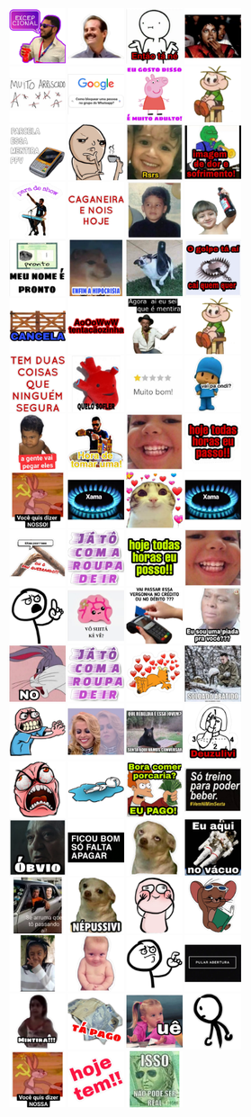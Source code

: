 <img src='./figurinhas/83cb290a-5f43-4213-8242-6d8edc0e7b43.webp.png' width='100px' height='100px'> <img src='./figurinhas/624af50c-2b61-4b30-a283-bff8cdda1bee.webp.png' width='100px' height='100px'>
<img src='./figurinhas/57d90308-250c-455d-9c4f-c2f4e355be5b.webp.png' width='100px' height='100px'>
<img src='./figurinhas/8c98e3c5-0a3d-4243-a203-7ae13faca71e.webp.png' width='100px' height='100px'>
<img src='./figurinhas/4b2ee9b0-5abb-4cb0-9c88-58b2de473865.jpg.webp.png' width='100px' height='100px'>
<img src='./figurinhas/0ab4553b-c4f8-4c14-ad29-b9b69c282842.webp.png' width='100px' height='100px'>
<img src='./figurinhas/70bfe885-9c33-4537-9dd0-417e32c9e722.jpg.webp.png' width='100px' height='100px'>
<img src='./figurinhas/29dc9dd0-52ff-4780-ab14-3568168416ab.webp.png' width='100px' height='100px'>
<img src='./figurinhas/5776eb02-d9aa-4b6e-9657-092d537a9b95.jpg.webp.png' width='100px' height='100px'>
<img src='./figurinhas/66b12e26-3096-467e-b5be-72d3b2b4a764.webp.png' width='100px' height='100px'>
<img src='./figurinhas/89b1b3e7-38dc-47f6-a423-2701a9f5c86b.webp.png' width='100px' height='100px'>
<img src='./figurinhas/b201a242-b3f9-469a-8d09-395c4f727a1d.webp.png' width='100px' height='100px'>
<img src='./figurinhas/da54d342-f009-40f5-88e1-7818c835a56e.webp.png' width='100px' height='100px'>
<img src='./figurinhas/33fcce01-9b9c-4231-87fc-1af35048cea0.webp.png' width='100px' height='100px'>
<img src='./figurinhas/49471ab0-c41d-480e-8882-e10dc2a78d5d.webp.png' width='100px' height='100px'>
<img src='./figurinhas/333b156b-5300-49cf-8685-4d6af7b9e656.jpg.webp.png' width='100px' height='100px'>
<img src='./figurinhas/6b75342e-1821-4ce2-8117-a54a022079ae.webp.png' width='100px' height='100px'>
<img src='./figurinhas/d8903a15-6f5b-4c24-807d-d99ae98615e7.webp.png' width='100px' height='100px'>
<img src='./figurinhas/5248de62-4a6a-4541-9a06-403867c7d2ce.jpg.webp.png' width='100px' height='100px'>
<img src='./figurinhas/c67588e6-cb5f-434a-ad16-41c7bd251000.webp.png' width='100px' height='100px'>
<img src='./figurinhas/29c0ed7a-9636-41f5-9a2e-90b0efe683f3.jpg.webp.png' width='100px' height='100px'>
<img src='./figurinhas/c301cf3e-ed17-4754-a0ed-d1470f1ec5e6.webp.png' width='100px' height='100px'>
<img src='./figurinhas/d51d9a5c-ad2d-440b-ad77-470f0a04c0a0.webp.png' width='100px' height='100px'>
<img src='./figurinhas/424b848f-d6b1-4a2a-a545-088932e5904f.jpg.webp.png' width='100px' height='100px'>
<img src='./figurinhas/651ab623-3037-4c21-bc7d-86dcbfeb60f0.webp.png' width='100px' height='100px'>
<img src='./figurinhas/6a7a0575-6590-436f-8305-9cd8af176ac5.jpg.webp.png' width='100px' height='100px'>
<img src='./figurinhas/4a7b7f5a-d19a-4f23-9f41-31e401e41ee0.jpg.webp.png' width='100px' height='100px'>
<img src='./figurinhas/c89eb88f-5be4-4db8-a1c3-492658633411.jpg.webp.png' width='100px' height='100px'>
<img src='./figurinhas/4f0c6b07-534c-495a-99f4-31085c7ff48c.webp.png' width='100px' height='100px'>
<img src='./figurinhas/4792fe66-da53-4576-8a3f-786ddc9de67c.webp.png' width='100px' height='100px'>
<img src='./figurinhas/742c616f-b20c-4900-a2d4-ddc46aa29ac0.webp.png' width='100px' height='100px'>
<img src='./figurinhas/3b629b08-fadd-4c16-8578-286efa327300.webp.png' width='100px' height='100px'>
<img src='./figurinhas/94ef5cfe-eb6f-4fe3-ac4a-799232608c15.webp.png' width='100px' height='100px'>
<img src='./figurinhas/8cf5fb82-0016-4562-9cb6-807658c22fdf.jpg.webp.png' width='100px' height='100px'>
<img src='./figurinhas/2720b1f9-8216-4597-a935-f832acd57c7c.webp.png' width='100px' height='100px'>
<img src='./figurinhas/22aa5b39-6aea-43fd-a68b-ee469a006ee8.webp.png' width='100px' height='100px'>
<img src='./figurinhas/5537b9ae-978a-45d4-817c-9f0f06577e67.webp.png' width='100px' height='100px'>
<img src='./figurinhas/a68f1f6b-d0d9-4406-9e3d-28bd7af118ca.webp.png' width='100px' height='100px'>
<img src='./figurinhas/1d6c7ba2-ccf3-4328-a26e-3b5db2c9bfc1.webp.png' width='100px' height='100px'>
<img src='./figurinhas/0d2f40ce-8d8b-4d71-944b-ad123bfe71f9.webp.png' width='100px' height='100px'>
<img src='./figurinhas/a0067849-4562-4458-aab5-179a9b09c428.webp.png' width='100px' height='100px'>
<img src='./figurinhas/2e6960c3-8e0d-45e6-975d-193559bef8dd.jpg.webp.png' width='100px' height='100px'>
<img src='./figurinhas/5e86bfef-05ed-4468-882a-8bd4652ec465.jpg.webp.png' width='100px' height='100px'>
<img src='./figurinhas/ba857c55-0d50-4e81-b929-0f9fef4f4b5a.webp.png' width='100px' height='100px'>
<img src='./figurinhas/7b0beb8a-ed64-439f-8f93-b5fca22b811f.webp.png' width='100px' height='100px'>
<img src='./figurinhas/476b2732-7d4f-48e5-a452-70342872d716.jpg.webp.png' width='100px' height='100px'>
<img src='./figurinhas/e5c6d3ca-51c5-4322-a46a-972c894b7bde.webp.png' width='100px' height='100px'>
<img src='./figurinhas/0707edfd-f809-4eb8-a5d7-0a3101f91112.webp.png' width='100px' height='100px'>
<img src='./figurinhas/8b339a26-e75d-44c7-bf09-8b95c803c1b3.webp.png' width='100px' height='100px'>
<img src='./figurinhas/0fe921e0-7b9b-4912-b70e-a7456caad000.webp.png' width='100px' height='100px'>
<img src='./figurinhas/f46db515-e452-4ea0-afa1-fc254b977b1a.webp.png' width='100px' height='100px'>
<img src='./figurinhas/f0355652-ef5e-4368-940b-4d994a3e8a70.webp.png' width='100px' height='100px'>
<img src='./figurinhas/bd516060-5cc0-49cd-a964-568c4d8eae15.webp.png' width='100px' height='100px'>
<img src='./figurinhas/bce5d2e3-9719-4fa3-87d6-f020458ce8a9.webp.png' width='100px' height='100px'>
<img src='./figurinhas/615eeb7f-5996-4d30-b08d-168caf180d2e.webp.png' width='100px' height='100px'>
<img src='./figurinhas/0945318e-b9d3-46a9-a3b8-84f1f5aea7dc.webp.png' width='100px' height='100px'>
<img src='./figurinhas/6dba826b-8a98-495f-ac6e-175000154734.webp.png' width='100px' height='100px'>
<img src='./figurinhas/1610bd81-c6c1-4edc-b1ee-eb240b862723.jpg.webp.png' width='100px' height='100px'>
<img src='./figurinhas/82497b33-8852-4abc-b8c0-66533f352efd.webp.png' width='100px' height='100px'>
<img src='./figurinhas/f37c3e86-5cdf-4245-b238-45846a6761dd.webp.png' width='100px' height='100px'>
<img src='./figurinhas/7170ed0d-1e9f-4263-bc27-9a2303a5c6df.webp.png' width='100px' height='100px'>
<img src='./figurinhas/c45c2b25-36d2-4564-aa4a-960df7089ac5.jpg.webp.png' width='100px' height='100px'>
<img src='./figurinhas/5547f1b8-a9f0-46c1-9432-6de69e7a99e4.webp.png' width='100px' height='100px'>
<img src='./figurinhas/2cef7c17-064f-43f6-9484-a1642dd0f811.webp.png' width='100px' height='100px'>
<img src='./figurinhas/c7c3e0de-b16b-497e-bd8a-25249d83c02d.jpg.webp.png' width='100px' height='100px'>
<img src='./figurinhas/3d0dbaaa-664d-406b-aba3-e76596bf01ad.webp.png' width='100px' height='100px'>
<img src='./figurinhas/2a8a6580-395e-49e5-a0a0-4fbb2aec4020.webp.png' width='100px' height='100px'>
<img src='./figurinhas/2fa432bc-2969-4290-ac89-3ad82bef437e.webp.png' width='100px' height='100px'>
<img src='./figurinhas/a8dae9ce-744c-46e3-a331-e00273d7fd28.webp.png' width='100px' height='100px'>
<img src='./figurinhas/82620155-b2b9-4bf1-9db8-e830a214724f.webp.png' width='100px' height='100px'>
<img src='./figurinhas/66e6795a-d320-45d4-b84c-673ff675f031.webp.png' width='100px' height='100px'>
<img src='./figurinhas/5faffa21-b60f-4aad-9f61-86dbe423173c.webp.png' width='100px' height='100px'>
<img src='./figurinhas/7fbf5e49-4503-4053-afc4-1f283eb7fe73.webp.png' width='100px' height='100px'>
<img src='./figurinhas/c8bb83da-6026-4e8c-a172-4cfff850548c.webp.png' width='100px' height='100px'>
<img src='./figurinhas/a236cda8-e017-45fb-8fff-1784447848d6.webp.png' width='100px' height='100px'>
